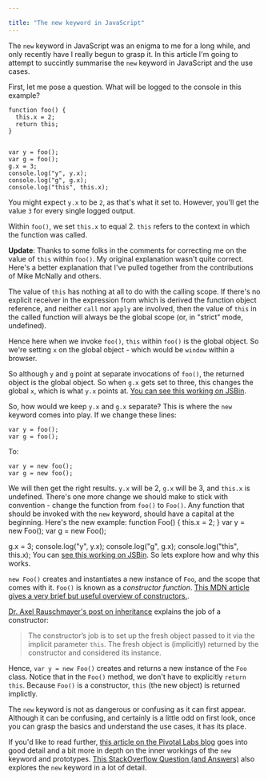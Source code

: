 ```yaml
---

title: "The new keyword in JavaScript"
---
```


The `new` keyword in JavaScript was an enigma to me for a long while, and only recently have I really begun to grasp it. In this article I'm going to attempt to succintly summarise the `new` keyword in JavaScript and the use cases.

First, let me pose a question. What will be logged to the console in this example?

    function foo() {
      this.x = 2;
      return this;
    }


    var y = foo();
    var g = foo();
    g.x = 3;
    console.log("y", y.x);
    console.log("g", g.x);
    console.log("this", this.x);

You might expect `y.x` to be `2`, as that's what it set to. However, you'll get the value `3` for every single logged output.

Within `foo()`, we set `this.x` to equal 2. `this` refers to the context in which the function was called.

**Update**: Thanks to some folks in the comments for correcting me on the value of `this` within `foo()`. My original explanation wasn't quite correct. Here's a better explanation that I've pulled together from the contributions of Mike McNally and others.

The value of `this` has nothing at all to do with the calling scope. If there's no explicit receiver in the expression from which is derived the function object reference, and neither `call` nor `apply` are involved, then the value of `this` in the called function will always be the global scope (or, in "strict" mode, undefined).

Hence here when we invoke `foo()`, `this` within `foo()` is the global object. So we're setting `x` on the global object - which would be `window` within a browser.

So although `y` and `g` point at separate invocations of `foo()`, the returned object is the global object. So when `g.x` gets set to three, this changes the global `x`, which is what `y.x` points at. [You can see this working on JSBin](http://jsbin.com/welcome/67131/).

So, how would we keep `y.x` and `g.x` separate? This is where the `new` keyword comes into play. If we change these lines:

    var y = foo();
    var g = foo();

To:

    var y = new foo();
    var g = new foo();

We will then get the right results. `y.x` will be 2, `g.x` will be 3, and `this.x` is undefined. There's one more change we should make to stick with convention - change the function from `foo()` to `Foo()`. Any function that should be invoked with the `new` keyword, should have a capital at the beginning. Here's the new example:
function Foo() {
this.x = 2;
}
var y = new Foo();
var g = new Foo();

g.x = 3;
console.log("y", y.x);
console.log("g", g.x);
console.log("this", this.x);
You can [see this working on JSBin](http://jsbin.com/ekiqif/2/). So lets explore how and why this works.

`new Foo()` creates and instantiates a new instance of `Foo`, and the scope that comes with it. `Foo()` is known as a _constructor function_. [This MDN article gives a very brief but useful overview of constructors.](https://developer.mozilla.org/en-US/docs/JavaScript/Reference/Global_Objects/Object/constructor).

[Dr. Axel Rauschmayer's post on inheritance](http://www.2ality.com/2012/01/js-inheritance-by-example.html) explains the job of a constructor:

> The constructor’s job is to set up the fresh object passed to it via the implicit parameter `this`. The fresh object is (implicitly) returned by the constructor and considered its instance.

Hence, `var y = new Foo()` creates and returns a new instance of the `Foo` class. Notice that in the `Foo()` method, we don't have to explicitly `return this`. Because `Foo()` is a constructor, `this` (the new object) is returned implictly.

The `new` keyword is not as dangerous or confusing as it can first appear. Although it can be confusing, and certainly is a little odd on first look, once you can grasp the basics and understand the use cases, it has its place.

If you'd like to read further, [this article on the Pivotal Labs blog](http://pivotallabs.com/users/pjaros/blog/articles/1368-javascript-constructors-prototypes-and-the-new-keyword) goes into good detail and a bit more in depth on the inner workings of the `new` keyword and prototypes. [This StackOverflow Question (and Answers)][1] also explores the `new` keyword in a lot of detail.

[1]: http://stackoverflow.com/questions/1646698/what-is-the-new-keyword-in-javascript
